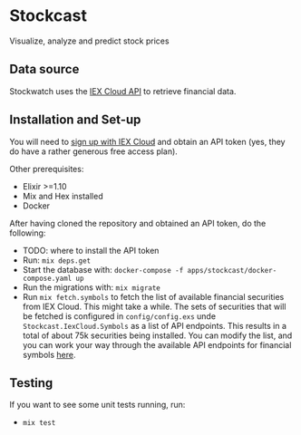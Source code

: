 # Stockcast

Visualize, analyze and predict stock prices

## Data source

Stockwatch uses the [IEX Cloud API](https://iexcloud.io/) to retrieve financial data.

## Installation and Set-up

You will need to [sign up with IEX Cloud](https://iexcloud.io/cloud-login#/register/) and obtain an API token (yes, they do have a rather generous free access plan).

Other prerequisites:

* Elixir >=1.10
* Mix and Hex installed
* Docker

After having cloned the repository and obtained an API token, do the following:

* TODO: where to install the API token
* Run: `mix deps.get`
* Start the database with: `docker-compose -f apps/stockcast/docker-compose.yaml up`
* Run the migrations with: `mix migrate`
* Run `mix fetch.symbols` to fetch the list of available financial securities from IEX Cloud. This might take a while.
  The sets of securities that will be fetched is configured in `config/config.exs` unde `Stockcast.IexCloud.Symbols` as a list of API endpoints.
  This results in a total of about 75k securities being installed.
  You can modify the list, and you can work your way through the available API endpoints for financial symbols [here](https://iexcloud.io/docs/api/#reference-data).

## Testing

If you want to see some unit tests running, run:

* `mix test`


